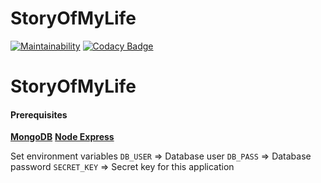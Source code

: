 # StoryOfMyLife

[![Maintainability](https://api.codeclimate.com/v1/badges/04972f497f50248323d3/maintainability)](https://codeclimate.com/github/EinsteinCarrey/StoryOfMyLife/maintainability)
[![Codacy Badge](https://api.codacy.com/project/badge/Grade/c83437b059f24971a6dba076cfe06280)](https://www.codacy.com/app/EinsteinCarrey/StoryOfMyLife?utm_source=github.com&amp;utm_medium=referral&amp;utm_content=EinsteinCarrey/StoryOfMyLife&amp;utm_campaign=Badge_Grade)


# StoryOfMyLife



#### Prerequisites

[**MongoDB**](https://www.mongodb.com/)
**[Node Express](https://expressjs.com/)**



Set environment variables
 `DB_USER` => Database user
 `DB_PASS` => Database password
 `SECRET_KEY` => Secret key for this application
